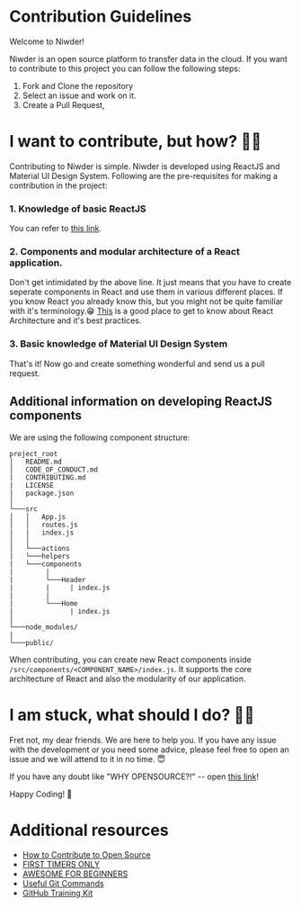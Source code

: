 # Contribution Guidelines

Welcome to Niwder!

Niwder is an open source platform to transfer data in the cloud. If you want to contribute to this project you can follow the following steps:

1. Fork and Clone the repository
2. Select an issue and work on it.
3. Create a Pull Request,

# I want to contribute, but how? 🤷‍♀

Contributing to Niwder is simple. 
Niwder is developed using ReactJS and Material UI Design System. Following are the pre-requisites for making a contribution in the project:

### 1. Knowledge of basic ReactJS
   You can refer to [this link](https://reactjs.org/docs/getting-started.html).

### 2. Components and modular architecture of a React application.
   Don't get intimidated by the above line. It just means that you have to create seperate components in React and use them in various different places. If you know React you already know this, but you might not be quite familiar with it's terminology.😁 [This](https://www.simform.com/react-architecture-best-practices/) is a good place to get to know about React Architecture and it's best practices.

### 3. Basic knowledge of Material UI Design System

That's it! Now go and create something wonderful and send us a pull request.

## Additional information on developing ReactJS components

We are using the following component structure:

```
project_root
│   README.md
│   CODE_OF_CONDUCT.md
|   CONTRIBUTING.md
|   LICENSE
|   package.json
│
└───src
│   │   App.js
│   │   routes.js
|   |   index.js
│   │
│   └───actions
|   └───helpers
|   └───components
|        |
|        └───Header
|        |     | index.js
|        |
|        └───Home
|              | index.js
│
└───node_modules/
|
└───public/
```

When contributing, you can create new React components inside `/src/components/<COMPONENT_NAME>/index.js`. It supports the core architecture of React and also the modularity of our application.

# I am stuck, what should I do? 🤷‍♂️

Fret not, my dear friends. We are here to help you. If you have any issue with the development or you need some advice, please feel free to open an issue and we will attend to it in no time. 😇

If you have any doubt like "WHY OPENSOURCE?!" -- open [this link](https://opensource.com/article/19/5/how-get-job-doing-open-source)!

Happy Coding! 🤩

# Additional resources

- [How to Contribute to Open Source](http://opensource.guide/how-to-contribute/)
- [FIRST TIMERS ONLY](https://www.firsttimersonly.com/)
- [AWESOME FOR BEGINNERS](https://github.com/mungell/awesome-for-beginners)
- [Useful Git Commands](https://github.com/joshnh/Git-Commands/blob/master/README.md)
- [GitHub Training Kit](https://training.github.com/)
